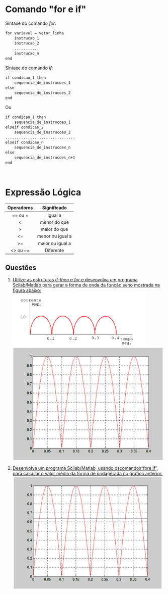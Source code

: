 # Comando "for  e if"

Sintaxe do comando *for*:
```
for variavel = vetor_linha
    instrucao_1
    instrucao_2
    ...........
    instrucao_n
end
```

Sintaxe do comando *if*:
```
if condicao_1 then
    sequencia_de_instrucoes_1
else
    sequencia_de_instrucoes_2
end
```

Ou
```
if condicao_1 then
    sequencia_de_instrucoes_1
elseif condicao_2
    sequencia_de_instrucoes_2
...............................
elseif condicao_n
    sequencia_de_instrucoes_n
else
    sequencia_de_instrucoes_n+1
end
``` 
<br/>

# Expressão Lógica

| **Operadores** |    **Significado**   |
|:----------:|:----------------:|
|   == ou =  |      igual a     |
|      <     |   menor do que   |
|      >     |   maior do que   |
|     <=     | menor ou igual a |
|     >=     | maior ou igual a |
|  <> ou ~=  |     Diferente    |


## Questões

1.  [Utilize as estruturas *if-then* e *for* e desenvolva um programa Scilab/Matlab para gerar a forma de onda da função seno mostrada na figura abaixo:](simulacaoaplicadaeletroeletronica\comandos_for_if\1.m) <br/>
![Questão 1](https://github.com/mrcaio/simulacaoaplicada/blob/main/simulacaoaplicadaeletroeletronica/comandos_for_if/img/1.png?raw=true)<br/>
![Questão 1 resposta](https://github.com/mrcaio/simulacaoaplicada/blob/main/simulacaoaplicadaeletroeletronica/comandos_for_if/img/1r.png?raw=true)<br/>

2.  [Desenvolva  um  programa  Scilab/Matlab,  usando  oscomandos“fore  if”, para calcular o  valor médio da forma de ondagerada no gráfico anterior.](simulacaoaplicadaeletroeletronica\comandos_for_if\2.m) 
![Resposta questão 2](https://github.com/mrcaio/simulacaoaplicada/blob/main/simulacaoaplicadaeletroeletronica/comandos_for_if/img/2.png?raw=true) 
